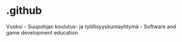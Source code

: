 # .github
Vuoksi - Suupohjan koulutus- ja työllisyyskuntayhtymä - Software and game development education
